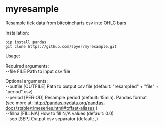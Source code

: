 # myresample

Resample tick data from bitcoincharts csv into OHLC bars  

Installation:  

```
pip install pandas  
git clone https://github.com/spyer/myresample.git
```
Usage:  

Required arguments:  
  --file FILE          Path to input csv file  
  
Optional arguments:  
  --outfile [OUTFILE]  Path to output csv file (default: "resampled" + "file" + "period".csv)  
  --period [PERIOD]    Resample period (default: 15min). Pandas format   
                       (see more at: http://pandas.pydata.org/pandas-docs/stable/timeseries.html#offset-aliases )  
  --fillna [FILLNA]    How to fill N/A values (default: 0.0)  
  --sep [SEP]          Output csv separator (default: ,)  

